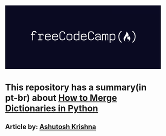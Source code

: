 ![FCC_Logo](https://github.com/CarlosViniMSouza/Python-BackEnd-Django/blob/main/Images/freecodecamp.png)

# This repository has a summary(in pt-br) about [How to Merge Dictionaries in Python](https://www.freecodecamp.org/news/merge-dictionaries-in-python/)

## Article by: [Ashutosh Krishna](https://github.com/ashutoshkrris)
